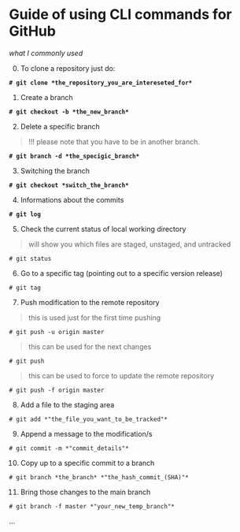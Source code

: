 # Guide of using CLI commands for GitHub 
*what I commonly used*

0. To clone a repository just do:

**`# git clone *the_repository_you_are_intereseted_for*`**

1. Create a branch

**`# git checkout -b *the_new_branch*`**

2. Delete a specific branch
> !!! please note that you have to be in another branch.

**`# git branch -d *the_specigic_branch*`**

3. Switching the branch

**`# git checkout *switch_the_branch*`**

4. Informations about the commits

**`# git log`**

5. Check the current status of local working directory 
> will show you which files are staged, unstaged, and untracked

`# git status`

6. Go to a specific tag (pointing out to a specific version release)

`# git tag`

7. Push modification to the remote repository 
> this is used just for the first time pushing

`# git push -u origin master`

> this can be used for the next changes

`# git push`

> this can be used to force to update the remote repository

`# git push -f origin master `

8. Add a file to the staging area

`# git add *"the_file_you_want_to_be_tracked"*`

9. Append a message to the modification/s

`# git commit -m *"commit_details"*`

10. Copy up to a specific commit to a branch

`# git branch *the_branch* *"the_hash_commit_(SHA)"* `

11. Bring those changes to the main branch

`# git branch -f master *"your_new_temp_branch"* `

...
